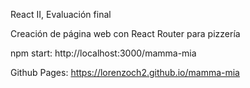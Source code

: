 React II, Evaluación final

Creación de página web con React Router para pizzería

npm start: http://localhost:3000/mamma-mia

Github Pages: https://lorenzoch2.github.io/mamma-mia
